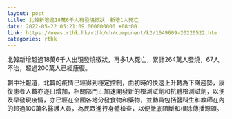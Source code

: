 ```yaml
---
layout: post
title: 北韓新增逾18萬6千人有發燒微狀　新增1人死亡
date: 2022-05-22 05:21:09.000000000 +08:00
link: https://news.rthk.hk/rthk/ch/component/k2/1649609-20220522.htm
categories: rthk
---
```


北韓新增超過18萬6千人出現發燒徵狀，再多1人死亡，累計264萬人發燒，67人不治，超過200萬人已經康復。

朝中社報道，北韓的疫情已經得到穩定控制，由初時的快速上升轉為下降趨勢，康復患者人數亦逐日增加，相關部門正加速開發新的檢測試劑和抗體檢測試劑，以便及早發現疫情，亦已經在全國各地分發食物和藥物，並動員包括醫科生和教師在內的超過100萬名醫護人員，為民眾進行身體檢查，以便徹底阻斷和根除傳播源頭。

